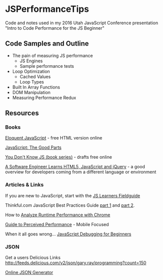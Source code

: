 # JSPerformanceTips
Code and notes used in my 2016 Utah JavaScript Conference presentation "Intro to Code Performance for the JS Beginner"

## Code Samples and Outline

- The pain of measuring JS performance
    - JS Engines
    - Sample performance tests 
- Loop Optimization
    - Cached Values
    - Loop Types
- Built In Array Functions
- DOM Manipulation
- Measuring Performance Redux

## Resources

### Books

[Eloquent JavaScript](http://eloquentjavascript.net/) - free HTML version online

[JavaScript: The Good Parts](http://shop.oreilly.com/product/9780596517748.do)

[You Don't Know JS (book series)](https://github.com/getify/You-Dont-Know-JS) - drafts free online

[A Software Engineer Learns HTML5, JavaScript and jQuery](http://www.amazon.com/Software-Engineer-Learns-JavaScript-jQuery/dp/1493692615/) - a good overview for developers coming from a different language or environment

### Articles & Links
If you are new to JavaScript, start with the [JS Learners Fieldguide](https://metasean.github.io/blog/2016/04/02/J-S-Learners-Fieldguide.html)

Thinkful.com JavaScript Best Practices Guide [part 1](https://www.thinkful.com/learn/javascript-best-practices-1/) and [part 2](https://www.thinkful.com/learn/javascript-best-practices-1/). 

How to [Analyze Runtime Performance with Chrome](https://developers.google.com/web/tools/chrome-devtools/profile/rendering-tools/analyze-runtime?hl=en)

[Guide to Perceived Performance](https://www.mobify.com/blog/beginners-guide-to-perceived-performance/) - Mobile Focused

When it all goes wrong... [JavaScript Debugging for Beginners](http://juliepagano.com/blog/2014/05/18/javascript-debugging-for-beginners/)

### JSON
Get a users Delicious Links http://feeds.delicious.com/v2/json/gary.ray/programming?count=150

[Online JSON Generator](http://beta.json-generator.com/) 
